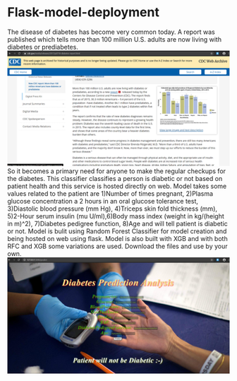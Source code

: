 # Flask-model-deployment
The disease of diabetes has become very common today.
A report was published which tells more than 100 million U.S. adults are now living with diabetes or prediabetes.
![alt text](https://github.com/shalom217/Flask-model-deployment/blob/master/Screenshot_2.png)
So it becomes a primary need for anyone to make the regular checkups for the diabetes.
This classifier classifies a person is diabetic or not based on patient health and this service is hosted directly on web.
Model takes some values related to the patient are 1)Number of times pregnant, 2)Plasma glucose concentration a 2 hours in an oral glucose tolerance test, 3)Diastolic blood pressure (mm Hg), 4)Triceps skin fold thickness (mm), 5)2-Hour serum insulin (mu U/ml),6)Body mass index (weight in kg/(height in m)^2), 7)Diabetes pedigree function, 8)Age and will tell patient is diabetic or not.
Model is bulit using Random Forest Classifier for model creation and being hosted on web using flask.
Model is also built with XGB and with both RFC and XGB some variations are used.
Download the files and use by your own.
![alt text](https://github.com/shalom217/Flask-model-deployment/blob/master/flask_api_dia.png)
